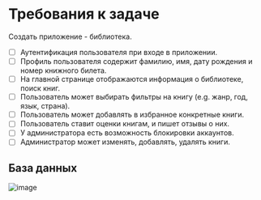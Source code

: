 # Требования к задаче
Создать приложение - библиотека.
- [ ] Аутентификация пользователя при входе в приложении.
- [ ] Профиль пользователя содержит фамилию, имя, дату рождения и номер книжного билета.
- [ ] На главной странице отображаются информация о библиотеке, поиск книг.
- [ ] Пользователь может выбирать фильтры на книгу (e.g. жанр, год, язык, страна).
- [ ] Пользователь может добавлять в избранное конкретные книги.
- [ ] Пользователь ставит оценки книгам, и пишет отзывы о них.
- [ ] У администратора есть возможность блокировки аккаунтов.
- [ ] Администратор может изменять, добавлять, удалять книги.
## База данных
![image](https://user-images.githubusercontent.com/101516703/203921904-ec8f7187-187b-425d-8252-0d4f43076d4d.png)